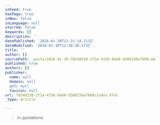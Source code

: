 ```yaml
---
inFeed: true
hasPage: true
inNav: false
inLanguage: null
starred: false
keywords: []
description: ''
datePublished: '2016-01-30T12:31:14.213Z'
dateModified: '2016-01-30T12:30:38.573Z'
title: ''
author: []
sourcePath: _posts/2016-01-30-78240330-2f3a-4156-9eb0-d360250a7809.md
published: true
authors: []
publisher:
  name: null
  domain: null
  url: null
  favicon: null
url: 78240330-2f3a-4156-9eb0-d360250a7809/index.html
_type: Article

---
```

> in quotations